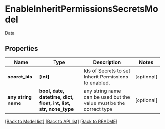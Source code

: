 # EnableInheritPermissionsSecretsModel

Data

## Properties
Name | Type | Description | Notes
------------ | ------------- | ------------- | -------------
**secret_ids** | **[int]** | Ids of Secrets to set Inherit Permissions to enabled. | [optional] 
**any string name** | **bool, date, datetime, dict, float, int, list, str, none_type** | any string name can be used but the value must be the correct type | [optional]

[[Back to Model list]](../README.md#documentation-for-models) [[Back to API list]](../README.md#documentation-for-api-endpoints) [[Back to README]](../README.md)



